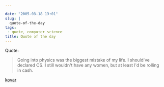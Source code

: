 ```yaml
---

date: "2005-08-18 13:01"
slug: |
  quote-of-the-day
tags:
 - quote, computer science
title: Quote of the day
---
```


Quote:

> Going into physics was the biggest mistake of my life. I should've
> declared CS. I still wouldn't have any women, but at least I'd be
> rolling in cash.

[kovar](http://www.cs.wisc.edu/~kovar/hall.html)
